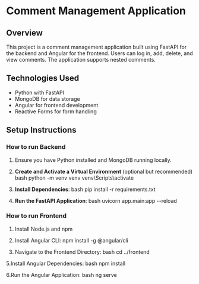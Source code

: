 # Comment Management Application

## Overview
This project is a comment management application built using FastAPI for the backend and Angular for the frontend. Users can log in, add, delete, and view comments. The application supports nested comments.

## Technologies Used
- Python with FastAPI
- MongoDB for data storage
- Angular for frontend development
- Reactive Forms for form handling

## Setup Instructions

### How to run Backend

1. Ensure you have Python installed and MongoDB running locally.

2. **Create and Activate a Virtual Environment** (optional but recommended)
    bash
    python -m venv venv
    venv\Scripts\activate

3. **Install Dependencies**:
    bash
    pip install -r requirements.txt

4. **Run the FastAPI Application**:
    bash
    uvicorn app.main:app --reload

### How to run Frontend

1. Install Node.js and npm

2. Install Angular CLI:
    npm install -g @angular/cli

4. Navigate to the Frontend Directory:
    bash
    cd ../frontend

5.Install Angular Dependencies:
    bash
    npm install

6.Run the Angular Application:
    bash
    ng serve